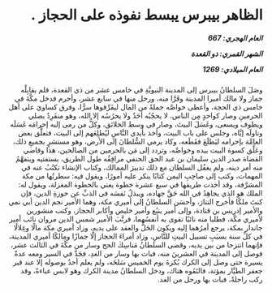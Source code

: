 <h1 dir="rtl">الظاهر بيبرس يبسط نفوذه على الحجاز .</h1>

<h5 dir="rtl">العام الهجري:  667

الشهر القمري: ذو القعدة

العام الميلادي: 1269</h5>

<p dir="rtl">وصَلَ السلطانُ بيبرس إلى المدينة النبويَّةِ في خامس عشر من ذي القعدة، فلم يقابِلْه جماز ولا مالك أميرا المدينة وفَرَّا منه، ورحل منها في سابع عشر، وأحرم فدخل مكَّةَ في خامس ذي الحجة، وأعطى خواصَّه جملةً من المال ليفَرِّقوها سرًّا، وفرق كساويَ على أهل الحرمينِ وصار كواحدٍ مِن الناس، لا يحجُبُه أحَدٌ ولا يحرُسُه إلا الله، وهو منفَرِدٌ يصلي ويطوف ويسعى، وغَسَلَ البيتَ، وصار في وسط الخلائق، وكلُّ من رمى إليه إحرامَه غَسَلَه وناولَه إيَّاه، وجلس على باب البيت، وأخذ بأيدي النَّاسِ ليُطلِعَهم إلى البيت، فتعلَّق بعض العامَّة بإحرامه ليَطلَعَ فقَطَعه، وكاد يرمي السُّلطانَ إلى الأرض، وهو مستشرٍ بجميعِ ذلك، وعَلَّق كسوة البيت بيده وخواصِّه، وتردد إلى مَن بالحرمين من الصالحين، هذا وقاضي القضاة صدر الدين سليمان بن عبد الحق الحنفي مرافِقُه طول الطريق، يستفتيه ويتفهَّمُ منه أمر دينه، ولم يغفُل السلطان مع ذلك تدبيرَ الممالك، وكتاب الإنشاء تكتُبُ عنه في المهمات، وكتب إلى صاحِبِ اليمن كتابًا ينكر عليه أمورًا، ويقول فيه: سطرتُها من مكة المشرَّفة، وقد أخذت طريقها في سبع عشرة خطوة يعني بالخطوة المغزلة، ويقول له: الملك هو الذي يجاهِدُ في الله حَقَّ جهاده، ويبذلُ نَفسَه في الذبِّ عن حوزةِ الدين، فإن كنتَ ملكًا فأخرج التتارَ، وأحسَن السلطانُ إلى أميري مكة، وهما الأمير نجم الدين أبي نمي والأمير إدريس بن قتادة، وإلى أمير ينبُع وأمير خليص وأكابر الحجاز، وكتب منشورين لأميري مكَّة، فطلبا منه نائبًا تقوى به أنفسُهما، فرتَّبَ الأمير شمس الدين مروان نائب أمير جاندار بمكة، يرجع أمرُهما إليه ويكون الحَلُّ والعقد على يديه، وزاد أميري مكة مالًا وغِلالًا في كلِّ سنة بسبَبِ تسبيل البيتِ للنَّاسِ، وزاد أمراءَ الحجاز إلَّا جمازًا ومالكًا أميري المدينة، فإنهما انتزحا من بين يديه، وقضى السلطانُ مَناسِكَ الحج وسار من مكَّةَ في الثالث عشر، فوصل إلى المدينة في العشرينَ منه، فبات بها وسار من الغدِ، فجَدَّ في السير ومعه عدةٌ يسيرة حتى وصل إلى الكرك بُكرةَ يوم الخميس سَلخَه، ولم يعلم أحدٌ بوصوله إلا عند قبر جعفر الطيَّار بمؤتة، فالتَقَوه هناك، ودخل السلطانُ مدينة الكرك وهو لابس عباءةً، وقد ركب راحلةً، فبات بها ورحل من الغد.</p></br>
